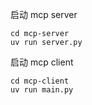 启动 mcp server
```commandline
cd mcp-server
uv run server.py
```
启动 mcp client
```commandline
cd mcp-client
uv run main.py
```